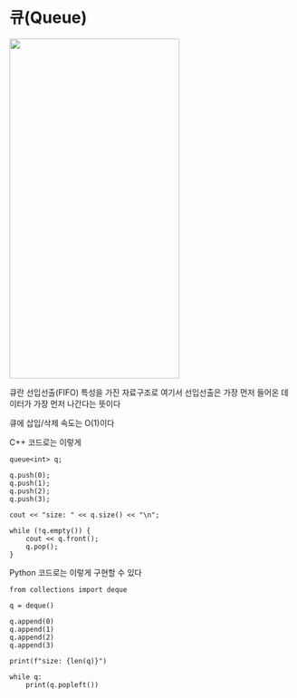 # 큐(Queue)

<img src="https://user-images.githubusercontent.com/102157871/216277553-c14cd34f-77a4-490a-b759-2970901e021e.png"  width="300" height="600"/>


큐란 선입선출(FIFO) 특성을 가진 자료구조로 여기서 선입선출은 가장 먼저 들어온 데이터가 가장 먼저 나간다는 뜻이다

큐에 삽입/삭제 속도는 O(1)이다

C++ 코드로는 이렇게

~~~
queue<int> q;

q.push(0);
q.push(1);
q.push(2);
q.push(3);

cout << "size: " << q.size() << "\n";

while (!q.empty()) {
    cout << q.front();
    q.pop();
}
~~~

Python 코드로는 이렇게 구현할 수 있다

~~~
from collections import deque

q = deque()

q.append(0)
q.append(1)
q.append(2)
q.append(3)

print(f"size: {len(q)}")

while q:
    print(q.popleft())
~~~